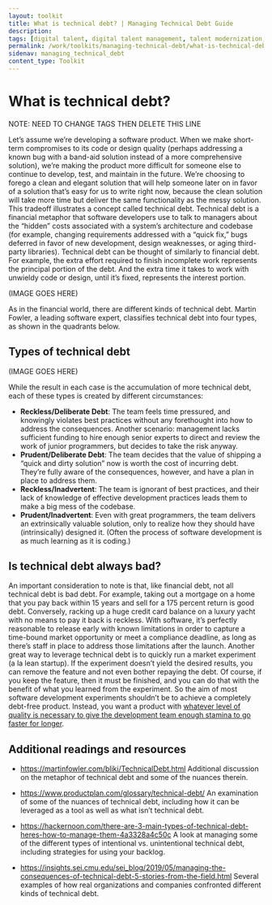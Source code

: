 ```yaml
---
layout: toolkit
title: What is technical debt? | Managing Technical Debt Guide
description:
tags: [digital talent, digital talent management, talent modernization, guide]
permalink: /work/toolkits/managing-technical-debt/what-is-technical-debt/
sidenav: managing_technical_debt
content_type: Toolkit
---
```


# What is technical debt?

NOTE: NEED TO CHANGE TAGS THEN DELETE THIS LINE

Let’s assume we’re developing a software product. When we make short-term compromises to its code or design quality (perhaps addressing a known bug with a band-aid solution instead of a more comprehensive solution), we’re making the product more difficult for someone else to continue to develop, test, and maintain in the future. We’re choosing to forego a clean and elegant solution that will help someone later on in favor of a solution that’s easy for us to write right now, because the clean solution will take more time but deliver the same functionality as the messy solution. This tradeoff illustrates a concept called technical debt. Technical debt is a financial metaphor that software developers use to talk to managers about the “hidden” costs associated with a system’s architecture and codebase (for example, changing requirements addressed with a “quick fix,” bugs deferred in favor of new development, design weaknesses, or aging third-party libraries). Technical debt can be thought of similarly to financial debt. For example, the extra effort required to finish incomplete work represents the principal portion of the debt. And the extra time it takes to work with unwieldy code or design, until it’s fixed, represents the interest portion.

(IMAGE GOES HERE)

As in the financial world, there are different kinds of technical debt. Martin Fowler, a leading software expert, classifies technical debt into four types, as shown in the quadrants below.

## Types of technical debt

(IMAGE GOES HERE)

While the result in each case is the accumulation of more technical debt, each of these types is created by different circumstances:
 
- **Reckless/Deliberate Debt**: The team feels time pressured, and knowingly violates best practices without any forethought into how to address the consequences. Another scenario: management lacks sufficient funding to hire enough senior experts to direct and review the work of junior programmers, but decides to take the risk anyway.
- **Prudent/Deliberate Debt**: The team decides that the value of shipping a “quick and dirty solution” now is worth the cost of incurring debt. They’re fully aware of the consequences, however, and have a plan in place to address them.
- **Reckless/Inadvertent**: The team is ignorant of best practices, and their lack of knowledge of effective development practices leads them to make a big mess of the codebase.
- **Prudent/Inadvertent**: Even with great programmers, the team delivers an extrinsically valuable solution, only to realize how they should have (intrinsically) designed it. (Often the process of software development is as much learning as it is coding.)

## Is technical debt always bad?

An important consideration to note is that, like financial debt, not all technical debt is bad debt. For example, taking out a mortgage on a home that you pay back within 15 years and sell for a 175 percent return is good debt. Conversely, racking up a huge credit card balance on a luxury yacht with no means to pay it back is reckless. With software, it’s perfectly reasonable to release early with known limitations in order to capture a time-bound market opportunity or meet a compliance deadline, as long as there’s staff in place to address those limitations after the launch. Another great way to leverage technical debt is to quickly run a market experiment (a la lean startup). If the experiment doesn’t yield the desired results, you can remove the feature and not even bother repaying the debt. Of course, if you keep the feature, then it must be finished, and you can do that with the benefit of what you learned from the experiment. So the aim of most software development experiments shouldn’t be to achieve a completely debt-free product. Instead, you want a product with [whatever level of quality is necessary to give the development team enough stamina to go faster for longer](http://martinfowler.com/bliki/DesignStaminaHypothesis.html).

## Additional readings and resources

- https://martinfowler.com/bliki/TechnicalDebt.html
Additional discussion on the metaphor of technical debt and some of the nuances therein.

- https://www.productplan.com/glossary/technical-debt/
An examination of some of the nuances of technical debt, including how it can be leveraged as a tool as well as what isn’t technical debt.

- https://hackernoon.com/there-are-3-main-types-of-technical-debt-heres-how-to-manage-them-4a3328a4c50c
A look at managing some of the different types of intentional vs. unintentional technical debt, including strategies for using your backlog.

- https://insights.sei.cmu.edu/sei_blog/2019/05/managing-the-consequences-of-technical-debt-5-stories-from-the-field.html
Several examples of how real organizations and companies confronted different kinds of technical debt.
